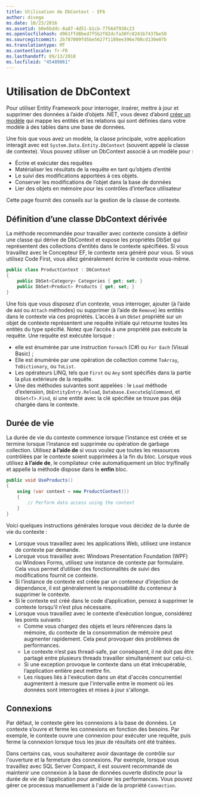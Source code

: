 ```yaml
---
title: Utilisation de DbContext - EF6
author: divega
ms.date: 10/23/2016
ms.assetid: b0e6bddc-8a87-4d51-b1cb-7756df938c23
ms.openlocfilehash: d961ffd8bed7f5b2f82dcfa30fc0241b7437be50
ms.sourcegitcommit: 2b787009fd5be5627f1189ee396e708cd130e07b
ms.translationtype: MT
ms.contentlocale: fr-FR
ms.lasthandoff: 09/13/2018
ms.locfileid: "45489061"
---
```

# <a name="working-with-dbcontext"></a>Utilisation de DbContext

Pour utiliser Entity Framework pour interroger, insérer, mettre à jour et supprimer des données à l’aide d’objets .NET, vous devez d’abord [créer un modèle](~/ef6/modeling/index.md) qui mappe les entités et les relations qui sont définies dans votre modèle à des tables dans une base de données.

Une fois que vous avez un modèle, la classe principale, votre application interagit avec est `System.Data.Entity.DbContext` (souvent appelé la classe de contexte). Vous pouvez utiliser un DbContext associé à un modèle pour :
- Écrire et exécuter des requêtes   
- Matérialiser les résultats de la requête en tant qu’objets d’entité
- Le suivi des modifications apportées à ces objets.
- Conserver les modifications de l’objet dans la base de données
- Lier des objets en mémoire pour les contrôles d’interface utilisateur

Cette page fournit des conseils sur la gestion de la classe de contexte.  

## <a name="defining-a-dbcontext-derived-class"></a>Définition d’une classe DbContext dérivée  

La méthode recommandée pour travailler avec contexte consiste à définir une classe qui dérive de DbContext et expose les propriétés DbSet qui représentent des collections d’entités dans le contexte spécifiées. Si vous travaillez avec le Concepteur EF, le contexte sera généré pour vous. Si vous utilisez Code First, vous allez généralement écrire le contexte vous-même.  

``` csharp
public class ProductContext : DbContext
{
    public DbSet<Category> Categories { get; set; }
    public DbSet<Product> Products { get; set; }
}
```  

Une fois que vous disposez d’un contexte, vous interroger, ajouter (à l’aide de `Add` ou `Attach` méthodes) ou supprimer (à l’aide de `Remove`) les entités dans le contexte via ces propriétés. L’accès à un `DbSet` propriété sur un objet de contexte représentent une requête initiale qui retourne toutes les entités du type spécifié. Notez que l’accès à une propriété pas exécute la requête. Une requête est exécutée lorsque :  

- elle est énumérée par une instruction `foreach` (C#) ou `For Each` (Visual Basic) ;  
- Elle est énumérée par une opération de collection comme `ToArray`, `ToDictionary`, ou `ToList`.  
- Les opérateurs LINQ, tels que `First` ou `Any` sont spécifiés dans la partie la plus extérieure de la requête.  
- Une des méthodes suivantes sont appelées : le `Load` méthode d’extension, `DbEntityEntry.Reload`, `Database.ExecuteSqlCommand`, et `DbSet<T>.Find`, si une entité avec la clé spécifiée se trouve pas déjà chargée dans le contexte.  

## <a name="lifetime"></a>Durée de vie  

La durée de vie du contexte commence lorsque l’instance est créée et se termine lorsque l’instance est supprimée ou opération de garbage collection. Utilisez **à l’aide de** si vous voulez que toutes les ressources contrôlées par le contexte soient supprimées à la fin du bloc. Lorsque vous utilisez **à l’aide de**, le compilateur crée automatiquement un bloc try/finally et appelle la méthode dispose dans le **enfin** bloc.  

``` csharp
public void UseProducts()
{
    using (var context = new ProductContext())
    {     
        // Perform data access using the context
    }
}
```  

Voici quelques instructions générales lorsque vous décidez de la durée de vie du contexte :  

- Lorsque vous travaillez avec les applications Web, utilisez une instance de contexte par demande.  
- Lorsque vous travaillez avec Windows Presentation Foundation (WPF) ou Windows Forms, utilisez une instance de contexte par formulaire. Cela vous permet d’utiliser des fonctionnalités de suivi des modifications fournit ce contexte.  
- Si l’instance de contexte est créée par un conteneur d’injection de dépendance, il est généralement la responsabilité du conteneur à supprimer le contexte.
- Si le contexte est créé dans le code d’application, pensez à supprimer le contexte lorsqu’il n’est plus nécessaire.  
- Lorsque vous travaillez avec le contexte d’exécution longue, considérez les points suivants :  
    - Comme vous chargez des objets et leurs références dans la mémoire, du contexte de la consommation de mémoire peut augmenter rapidement. Cela peut provoquer des problèmes de performances.  
    - Le contexte n’est pas thread-safe, par conséquent, il ne doit pas être partagé entre plusieurs threads travailler simultanément sur celui-ci.
    - Si une exception provoque le contexte dans un état irrécupérable, l’application entière peut mettre fin.  
    - Les risques liés à l'exécution dans un état d'accès concurrentiel augmentent à mesure que l'intervalle entre le moment où les données sont interrogées et mises à jour s'allonge.  

## <a name="connections"></a>Connexions  

Par défaut, le contexte gère les connexions à la base de données. Le contexte s’ouvre et ferme les connexions en fonction des besoins. Par exemple, le contexte ouvre une connexion pour exécuter une requête, puis ferme la connexion lorsque tous les jeux de résultats ont été traitées.  

Dans certains cas, vous souhaiterez avoir davantage de contrôle sur l'ouverture et la fermeture des connexions. Par exemple, lorsque vous travaillez avec SQL Server Compact, il est souvent recommandé de maintenir une connexion à la base de données ouverte distincte pour la durée de vie de l’application pour améliorer les performances. Vous pouvez gérer ce processus manuellement à l'aide de la propriété `Connection`.  
